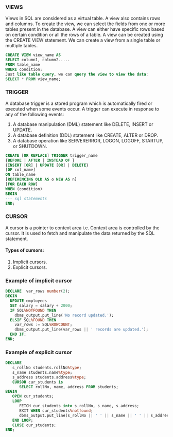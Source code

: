 ### VIEWS
Views in SQL are considered as a virtual table. A view also contains rows and columns.
To create the view, we can select the fields from one or more tables present in the database. 
A view can either have specific rows based on certain condition or all the rows of a table. 
A view can be created using the CREATE VIEW statement. We can create a view from a single table or multiple tables.

```sql
CREATE VIEW view_name AS 
SELECT column1, column2..... 
FROM table_name 
WHERE condition; 
Just like table query, we can query the view to view the data:
SELECT * FROM view_name; 
```


### TRIGGER
A database trigger is a stored program which is automatically fired or executed when some events occur. A trigger can execute in response to any of the following events:
1. A database manipulation (DML) statement like DELETE, INSERT or UPDATE.
2. A database definition (DDL) statement like CREATE, ALTER or DROP.
3. A database operation like SERVERERROR, LOGON, LOGOFF, STARTUP, or SHUTDOWN.

```sql
CREATE [OR REPLACE] TRIGGER trigger_name
{BEFORE | AFTER | INSTEAD OF }
{INSERT [OR] | UPDATE [OR] | DELETE}
[OF col_name]
ON table_name
[REFERENCING OLD AS o NEW AS n]
[FOR EACH ROW]
WHEN (condition)
BEGIN
--- sql statements
END;
```

### CURSOR
A cursor is a pointer to context area i.e. Context area is controlled by the cursor. It is used to fetch and manipulate the data returned by the SQL statement.

#### Types of cursors:
1. Implicit cursors.
2. Explicit cursors.

### Example of implicit cursor

```sql
DECLARE  var_rows number(2);
BEGIN
  UPDATE employees 
  SET salary = salary + 2000;
  IF SQL%NOTFOUND THEN
    dbms_output.put_line('No record updated.');
  ELSIF SQL%FOUND THEN
    var_rows := SQL%ROWCOUNT;
    dbms_output.put_line(var_rows || ' records are updated.');
  END IF; 
END;
```

### Example of explicit cursor

```sql
DECLARE
   s_rollNo students.rollNo%type;
   s_name students.name%type;
   s_address students.address%type;
   CURSOR cur_students is
      SELECT rollNo, name, address FROM students;
BEGIN
   OPEN cur_students;
   LOOP
      FETCH cur_students into s_rollNo, s_name, s_address;
      EXIT WHEN cur_students%notfound;
      dbms_output.put_line(s_rollNo || ' ' || s_name || ' ' || s_address);
   END LOOP;
   CLOSE cur_students;
END;
```
